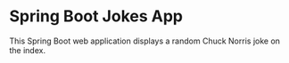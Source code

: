 # Spring Boot Jokes App
This Spring Boot web application displays a random Chuck Norris joke on the index.
